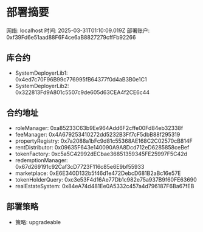 # 部署摘要

网络: localhost
时间: 2025-03-31T01:10:09.019Z
部署账户: 0xf39Fd6e51aad88F6F4ce6aB8827279cffFb92266

## 库合约

- SystemDeployerLib1: 0x4ed7c70F96B99c776995fB64377f0d4aB3B0e1C1
- SystemDeployerLib2: 0x322813Fd9A801c5507c9de605d63CEA4f2CE6c44

## 合约地址

- roleManager: 0xa85233C63b9Ee964Add6F2cffe00Fd84eb32338f
- feeManager: 0x4A679253410272dd5232B3Ff7cF5dbB88f295319
- propertyRegistry: 0x7a2088a1bFc9d81c55368AE168C2C02570cB814F
- rentDistributor: 0x09635F643e140090A9A8Dcd712eD6285858ceBef
- tokenFactory: 0xc5a5C42992dECbae36851359345FE25997F5C42d
- redemptionManager: 0x67d269191c92Caf3cD7723F116c85e6E9bf55933
- marketplace: 0xE6E340D132b5f46d1e472DebcD681B2aBc16e57E
- tokenHolderQuery: 0xc3e53F4d16Ae77Db1c982e75a937B9f60FE63690
- realEstateSystem: 0x84eA74d481Ee0A5332c457a4d796187F6Ba67fEB

## 部署策略

- 策略: upgradeable
